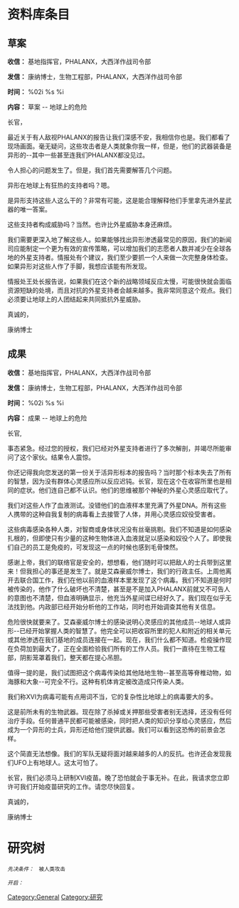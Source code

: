 # 资料库条目

## 草案

**收信：** 基地指挥官，PHALANX，大西洋作战司令部

**发信：** 康纳博士，生物工程部，PHALANX，大西洋作战司令部

**时间：** %02i %s %i

**内容：** 草案 -- 地球上的危险

长官，

最近关于有人敌视PHALANX的报告让我们深感不安，我相信你也是。我们都看了现场画面。毫无疑问，这些攻击者是人类就象你我一样，但是，他们的武器装备是异形的--其中一些甚至连我们PHALANX都没见过。

令人担心的问题发生了。但是，我们首先需要解答几个问题。

异形在地球上有狂热的支持者吗？嗯。

是异形支持这些人这么干的？非常有可能，这是能合理解释他们手里拿先进外星武器的唯一答案。

这些支持者构成威胁吗？当然。也许比外星威胁本身还麻烦。

我们需要更深入地了解这些人。如果能够找出异形渗透最常见的原因，我们的新闻司应能制定一个更为有效的宣传策略，可以增加我们的志愿者人数并减少在全球各地的外星支持者。情报处有个建议，我们至少要抓一个人来做一次完整身体检查。如果异形对这些人作了手脚，我想应该能有所发现。

情报处王处长报告说，如果我们在这个新的战略领域反应太慢，可能很快就会面临资源短缺的处境，而且对抗的外星支持者会越来越多。我非常同意这个观点。我们必须要让地球上的人团结起来共同抵抗外星威胁。

真诚的，

康纳博士

## 成果

**收信：** 基地指挥官，PHALANX，大西洋作战司令部

**发信：** 康纳博士，生物工程部，PHALANX，大西洋作战司令部

**时间：** %02i %s %i

**内容：** 成果 -- 地球上的危险

长官,

事态紧急。经过您的授权，我们已经对外星支持者进行了多次解剖，并竭尽所能审问了这个家伙。结果令人震惊。

你还记得我向您发送的第一份关于活异形标本的报告吗？当时那个标本失去了所有的智慧，因为没有群体心灵感应所以反应迟钝。长官，现在这个在收容所里也是相同的症状。他们连自己都不认识。他们的思维被那个神秘的外星心灵感应取代了。

我们对这些人作了血液测试。没错他们的血液样本里充满了外星DNA。所有这些人携带的这种自我复制的病毒看上去接管了人体，并用心灵感应奴役受害者。

这些病毒感染各种人类，对智商或身体状况没有丝毫挑剔。我们不知道是如何感染扎根的，但即使只有少量的这种生物体进入血液就足以感染和奴役个人了。即使我们自己的员工是免疫的，可发现这一点的时候也感到毛骨悚然。

感谢上帝，我们的联络官是安全的，想想看，他们随时可以把敌人的士兵带到这里来！但我担心的事还是发生了。就是艾森豪威尔博士，我们的行政主任。上周他离开去联合国工作，我们在他以前的血液样本里发现了这个病毒。我们不知道是何时被传染的，他作了什么破坏也不清楚，甚至是不是加入PHALANX前就又不可告人的意图也不清楚，但血液明确显示，他充当外星间谍已经好久了。我们现在似乎无法找到他。内政部已经开始分析他的工作站，同时也开始调查其他有关信息。

危险很快就要来了。艾森豪威尔博士的感染说明心灵感应的其他成员--地球人或异形--已经开始掌握人类的智慧了。他完全可以把收容所里的犯人和附近的相关单元或其他渗透在我们基地的成员连接在一起。现在，我们什么都不知道。检疫操作现在负荷加到最大了，正在全面检验我们所有的工作人员。我们一直待在生物工程部，阴影笼罩着我们，整天都在提心吊胆。

值得一提的是，我们试图把这个病毒传染给其他陆地生物--甚至高等脊椎动物，如海豚和大象--可完全不行。这种有机体肯定被改造成只传染人类。

我们称XVI为病毒可能有点用词不当，它的复杂性比地球上的病毒要大的多。

这是前所未有的生物武器。现在除了杀掉或关押那些受害者别无选择，还没有任何治疗手段。任何普通平民都可能被感染，同时把人类的知识分享给心灵感应，然后成为一个异形的士兵，异形还给他们提供武器。我们可以看到这恐怖的前景会怎样。

这个简直无法想像。我们的军队无疑将面对越来越多的人的反抗。也许还会发现我们UFO上有地球人。这太可怕了。

长官，我们必须马上研制XVI疫苗。晚了恐怕就会于事无补。在此，我请求您立即许可我们开始疫苗研究的工作。请您尽快回复。

真诚的，

康纳博士

# 研究树

*`先决条件：`*
` 被人类攻击`

*`开启：`*

[Category:General](Category:General "wikilink")
[Category:研究](Category:研究 "wikilink")